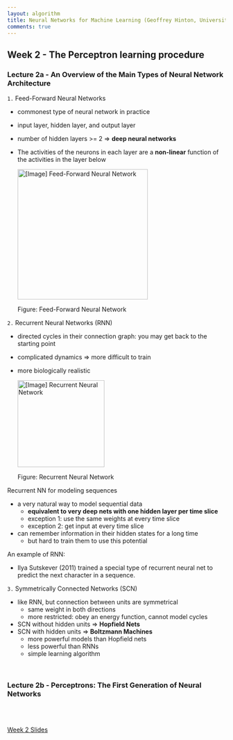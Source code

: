 ```yaml
---
layout: algorithm
title: Neural Networks for Machine Learning (Geoffrey Hinton, University of Toronto)
comments: true
---
```


## Week 2 - The Perceptron learning procedure

### Lecture 2a - An Overview of the Main Types of Neural Network Architecture

`1.` Feed-Forward Neural Networks

  + commonest type of neural network in practice
  + input layer, hidden layer, and output layer
  + number of hidden layers >= 2 => **deep neural networks**
  + The activities of the neurons in each layer are a **non-linear** function of the activities in the layer below

    <img src="{{site.baseurl}}/algorithms/machinelearning/nnml/2.1_feed-forward-nn.png" alt="[Image] Feed-Forward Neural Network" style="width: 300px; align: middle;"/>
    <p style="align: middle;">Figure: Feed-Forward Neural Network</p>

`2.` Recurrent Neural Networks (RNN)

  + directed cycles in their connection graph: you may get back to the starting point
  + complicated dynamics => more difficult to train
  + more biologically realistic

    <img src="{{site.baseurl}}/algorithms/machinelearning/nnml/2.2_recurrent-nn.png" alt="[Image] Recurrent Neural Network" style="width: 200px; align: middle;"/>
    <p style="align: middle;">Figure: Recurrent Neural Network</p>

  Recurrent NN for modeling sequences
  + a very natural way to model sequential data
    - **equivalent to very deep nets with one hidden layer per time slice**
    - exception 1: use the same weights at every time slice
    - exception 2: get input at every time slice
  + can remember information in their hidden states for a long time
    - but hard to train them to use this potential

  An example of RNN:
  + Ilya Sutskever (2011) trained a special type of recurrent neural net to predict the next character in a sequence.

`3.` Symmetrically Connected Networks (SCN)
  + like RNN, but connection between units are symmetrical
    - same weight in both directions
    - more restricted: obey an energy function, cannot model cycles
  + SCN without hidden units => **Hopfield Nets**
  + SCN with hidden units => **Boltzmann Machines**
    - more powerful models than Hopfield nets
    - less powerful than RNNs
    - simple learning algorithm

<br>

### Lecture 2b - Perceptrons: The First Generation of Neural Networks




<br><br>

[Week 2 Slides]({{site.baseurl}}/algorithms/machinelearning/nnml/Week2.pdf "Week 2 - The Perceptron learning procedure")
